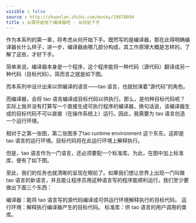 ```yaml
---
visible : false
source : http://zhuanlan.zhihu.com/mosky/19878094
title : 从零开始写个编译器吧 - 从何处下手
---
```


作为本系列的第一章，将考虑从何开始下手。既然写的是编译器，那在此得明确编译器长什么样子，进一步，编译器由哪几部分构成，其工作原理大概是怎样的。了解了这些，才好下手。

简单来说，编译器本身是一个程序，这个程序能将一种代码（源代码）翻译成另一种代码（目标代码）。简而言之就是如下图。

而本系列中设计出来以供编译的语言——tao 语言，也就扮演着“源代码”的角色。

而编译器，会将 tao 语言编译成目标代码以供执行。那么，是何种目标代码呢？实际上我并没有打算写一个直接生成可执行程序的编译器，换句话说，该编译器生成的目标代码不可以直接（在操作系统上）运行。因此，我需要为 tao 语言创造一个运行环境。

相对于之第一张图，第二张图多了tao runtime environment 这个东东。这即是 tao 语言的运行环境。目标代码将在此运行环境上解释执行。

但是，tao 语言作为一门语言，还必须要配一个标准库。为此，在图中加上标准库，便有了如下图。


至此，我们的任务也就清晰的呈现在眼前了。如果我们想让世界上出现一门叫做 tao 语言的新语言，并且能让程序员用这种语言写的程序能顺利运行，我们至少要做出下面三个东西：

编译器：能将 tao 语言写的源代码编译成可供运行环境解释执行的目标代码。
运行环境：解释执行编译器产生的目标代码。
标准库：供 tao 语言的用户调用的类库。